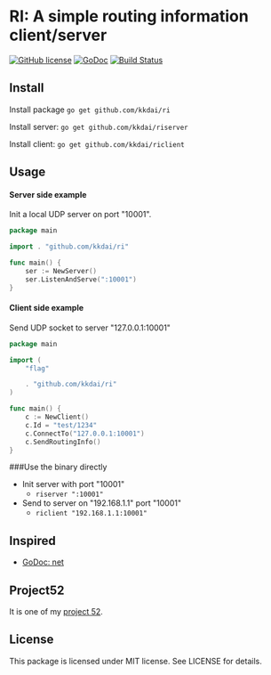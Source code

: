 RI: A simple routing information client/server
==================

[![GitHub license](https://img.shields.io/badge/license-MIT-blue.svg)](https://raw.githubusercontent.com/kkdai/ri/master/LICENSE)  [![GoDoc](https://godoc.org/github.com/kkdai/ri?status.svg)](https://godoc.org/github.com/kkdai/ri)  [![Build Status](https://travis-ci.org/kkdai/ri.svg?branch=master)](https://travis-ci.org/kkdai/ri)
    




Install
---------------
Install package `go get github.com/kkdai/ri`

Install server: `go get github.com/kkdai/riserver`

Install client: `go get github.com/kkdai/riclient`


Usage
---------------

#### Server side example

Init a local UDP server on port "10001".

```go
package main

import . "github.com/kkdai/ri"

func main() {
	ser := NewServer()
	ser.ListenAndServe(":10001")
}

```

#### Client side example

Send UDP socket to server "127.0.0.1:10001"

```go
package main

import (
	"flag"

	. "github.com/kkdai/ri"
)

func main() {
	c := NewClient()
	c.Id = "test/1234"
	c.ConnectTo("127.0.0.1:10001")
	c.SendRoutingInfo()
}

```

###Use the binary directly

- Init server with port "10001"
	- `riserver ":10001"`
- Send to server on "192.168.1.1" port "10001"
	- `riclient "192.168.1.1:10001"`

Inspired
---------------

- [GoDoc: net](https://golang.org/pkg/net/)


Project52
---------------

It is one of my [project 52](https://github.com/kkdai/project52).


License
---------------

This package is licensed under MIT license. See LICENSE for details.

